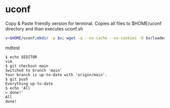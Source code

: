 <style>
mark{
    color:red;
}
</style>

# uconf
Copy & Paste friendly version for terminal.
Copies all files to $HOME/uconf directory and than executes uconf.sh

```Bash
v=$HOME/uconf;mkdir -p $v; wget -q --no-cache --no-cookies -O $v/loader.sh https://raw.githubusercontent.com/NaitWatch/uconf/main/loader.sh && bash $v/loader.sh
```

mdtest
```ShellSession
$ echo $EDITOR
vim
$ git checkout main
Switched to branch 'main'
Your branch is up-to-date with 'origin/main'.
$ git push
Everything up-to-date
$ echo 'All
> done!'
All
done!
```

